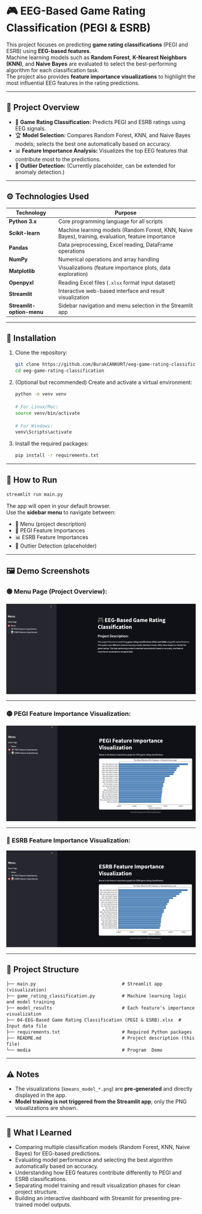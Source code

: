 
# 🎮 EEG-Based Game Rating Classification (PEGI & ESRB)

This project focuses on predicting **game rating classifications** (PEGI and ESRB) using **EEG-based features**.  
Machine learning models such as **Random Forest**, **K-Nearest Neighbors (KNN)**, and **Naive Bayes** are evaluated to select the best-performing algorithm for each classification task.  
The project also provides **feature importance visualizations** to highlight the most influential EEG features in the rating predictions.

---

## 📌 Project Overview

- 🎯 **Game Rating Classification:** Predicts PEGI and ESRB ratings using EEG signals.
- 🏆 **Model Selection:** Compares Random Forest, KNN, and Naive Bayes models; selects the best one automatically based on accuracy.
- 📊 **Feature Importance Analysis:** Visualizes the top EEG features that contribute most to the predictions.
- 🤖 **Outlier Detection:** (Currently placeholder, can be extended for anomaly detection.)

---

## ⚙️ Technologies Used

| Technology                | Purpose                                               |
|----------------------------|-------------------------------------------------------|
| **Python 3.x**             | Core programming language for all scripts            |
| **Scikit-learn**           | Machine learning models (Random Forest, KNN, Naive Bayes), training, evaluation, feature importance |
| **Pandas**                 | Data preprocessing, Excel reading, DataFrame operations |
| **NumPy**                  | Numerical operations and array handling              |
| **Matplotlib**             | Visualizations (feature importance plots, data exploration) |
| **Openpyxl**               | Reading Excel files (`.xlsx` format input dataset)    |
| **Streamlit**              | Interactive web-based interface and result visualization |
| **Streamlit-option-menu**  | Sidebar navigation and menu selection in the Streamlit app |

---

## 📂 Installation

1. Clone the repository:
   ```bash
   git clone https://github.com/BurakCANKURT/eeg-game-rating-classification.git
   cd eeg-game-rating-classification
   ```

2. (Optional but recommended) Create and activate a virtual environment:
   ```bash
   python -m venv venv

   # For Linux/Mac:
   source venv/bin/activate

   # For Windows:
   venv\Scripts\activate
   ```

3. Install the required packages:
   ```bash
   pip install -r requirements.txt
   ```

---

## 🚀 How to Run

```bash
streamlit run main.py
```

The app will open in your default browser.  
Use the **sidebar menu** to navigate between:
- 📄 Menu (project description)
- 🏁 PEGI Feature Importances
- 📊 ESRB Feature Importances
- 🤖 Outlier Detection (placeholder)

---

## 🖼️ Demo Screenshots

### 🟢 Menu Page (Project Overview):
![Menu Demo](./media/ss1.png)

---

### 🟡 PEGI Feature Importance Visualization:
![PEGI Prediction](./media/ss2.png)

---

### 🔵 ESRB Feature Importance Visualization:
![ESRB Prediction](./media/ss3.png)

---

## 📂 Project Structure

```
├── main.py                                # Streamlit app (visualization)
├── game_rating_classification.py          # Machine learning logic and model training
├── model_results                          # Each feature's importance visualization
├── 04-EEG-Based Game Rating Classification (PEGI & ESRB).xlsx  # Input data file
├── requirements.txt                       # Required Python packages
├── README.md                              # Project description (this file)
└── media                                  # Program  Demo
```

---

## ⚠️ Notes

- The visualizations (`kmeans_model_*.png`) are **pre-generated** and directly displayed in the app.
- **Model training is not triggered from the Streamlit app**; only the PNG visualizations are shown.

---

## 📌 What I Learned

- Comparing multiple classification models (Random Forest, KNN, Naive Bayes) for EEG-based predictions.
- Evaluating model performance and selecting the best algorithm automatically based on accuracy.
- Understanding how EEG features contribute differently to PEGI and ESRB classifications.
- Separating model training and result visualization phases for clean project structure.
- Building an interactive dashboard with Streamlit for presenting pre-trained model outputs.


